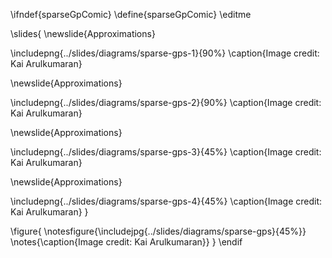 \ifndef{sparseGpComic}
\define{sparseGpComic}
\editme

\slides{
\newslide{Approximations}

\includepng{../slides/diagrams/sparse-gps-1}{90%}
\caption{Image credit: Kai Arulkumaran}

\newslide{Approximations}

\includepng{../slides/diagrams/sparse-gps-2}{90%}
\caption{Image credit: Kai Arulkumaran}

\newslide{Approximations}

\includepng{../slides/diagrams/sparse-gps-3}{45%}
\caption{Image credit: Kai Arulkumaran}

\newslide{Approximations}

\includepng{../slides/diagrams/sparse-gps-4}{45%}
\caption{Image credit: Kai Arulkumaran}
}

\figure{
\notesfigure{\includejpg{../slides/diagrams/sparse-gps}{45%}}
\notes{\caption{Image credit: Kai Arulkumaran}}
}
\endif
